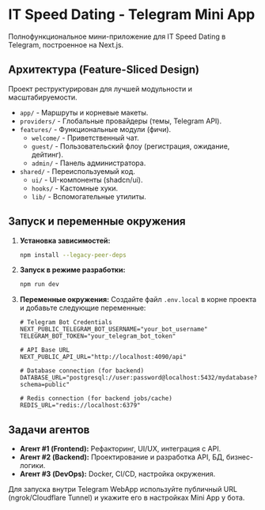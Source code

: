 # IT Speed Dating - Telegram Mini App

Полнофункциональное мини-приложение для IT Speed Dating в Telegram, построенное на Next.js.

## Архитектура (Feature-Sliced Design)

Проект реструктурирован для лучшей модульности и масштабируемости.

-   `app/` - Маршруты и корневые макеты.
-   `providers/` - Глобальные провайдеры (темы, Telegram API).
-   `features/` - Функциональные модули (фичи).
    -   `welcome/` - Приветственный чат.
    -   `guest/` - Пользовательский флоу (регистрация, ожидание, дейтинг).
    -   `admin/` - Панель администратора.
-   `shared/` - Переиспользуемый код.
    -   `ui/` - UI-компоненты (shadcn/ui).
    -   `hooks/` - Кастомные хуки.
    -   `lib/` - Вспомогательные утилиты.

## Запуск и переменные окружения

1.  **Установка зависимостей:**
    ```bash
    npm install --legacy-peer-deps
    ```
2.  **Запуск в режиме разработки:**
    ```bash
    npm run dev
    ```
3.  **Переменные окружения:**
    Создайте файл `.env.local` в корне проекта и добавьте следующие переменные:
    ```env
    # Telegram Bot Credentials
    NEXT_PUBLIC_TELEGRAM_BOT_USERNAME="your_bot_username"
    TELEGRAM_BOT_TOKEN="your_telegram_bot_token"

    # API Base URL
    NEXT_PUBLIC_API_URL="http://localhost:4090/api"

    # Database connection (for backend)
    DATABASE_URL="postgresql://user:password@localhost:5432/mydatabase?schema=public"

    # Redis connection (for backend jobs/cache)
    REDIS_URL="redis://localhost:6379"
    ```

## Задачи агентов

-   **Агент #1 (Frontend):** Рефакторинг, UI/UX, интеграция с API.
-   **Агент #2 (Backend):** Проектирование и разработка API, БД, бизнес-логики.
-   **Агент #3 (DevOps):** Docker, CI/CD, настройка окружения.

Для запуска внутри Telegram WebApp используйте публичный URL (ngrok/Cloudflare Tunnel) и укажите его в настройках Mini App у бота.
